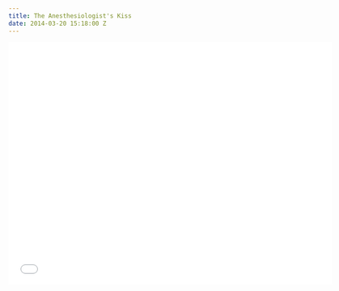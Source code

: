 ```yaml
---
title: The Anesthesiologist's Kiss
date: 2014-03-20 15:18:00 Z
---
```


<iframe width="640" height="480" src="//www.youtube.com/embed/EwaHTcnr5YE?rel=0" frameborder="0" allowfullscreen></iframe>
